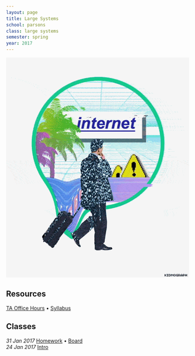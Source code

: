 ```yaml
---
layout: page
title: Large Systems
school: parsons
class: large systems
semester: spring
year: 2017
---
```


![](internet.gif)

## Resources

[TA Office Hours](https://docs.google.com/a/newschool.edu/spreadsheets/d/1_DWSGzCiGWf01tYEVkPJZDQHjvO7YcNJ3Dw0MAoc77A/edit?usp=sharing) &bull; [Syllabus](syllabus.pdf)

## Classes

*31 Jan 2017* [Homework](week-2/homework) &bull; [Board](https://cdn.rawgit.com/nasser/ba3a02bc9507df567a7c75a7118ae54a/raw/internet.svg)  
*24 Jan 2017* [Intro](week-1/intro)  